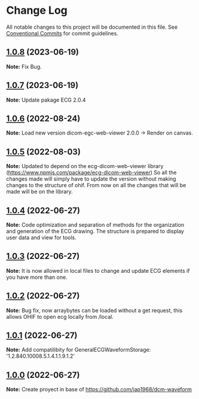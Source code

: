 # Change Log

All notable changes to this project will be documented in this file.
See [Conventional Commits](https://conventionalcommits.org) for commit guidelines.

## [1.0.8](https://github.com/ArturRod/dicom-ecg) (2023-06-19)

**Note:** Fix Bug.

## [1.0.7](https://github.com/ArturRod/dicom-ecg) (2023-06-19)

**Note:** Update pakage ECG 2.0.4

## [1.0.6](https://github.com/ArturRod/dicom-ecg) (2022-08-24)

**Note:** Load new version dicom-egc-web-viewer 2.0.0 -> Render on canvas.

## [1.0.5](https://github.com/ArturRod/dicom-ecg) (2022-08-03)

**Note:** Updated to depend on the ecg-dicom-web-viewer library (https://www.npmjs.com/package/ecg-dicom-web-viewer) So all the changes made will simply have to update the version without making changes to the structure of ohif. From now on all the changes that will be made will be on the library.

## [1.0.4](https://github.com/ArturRod/dicom-ecg) (2022-06-27)

**Note:** Code optimization and separation of methods for the organization and generation of the ECG drawing. The structure is prepared to display user data and view for tools.

## [1.0.3](https://github.com/ArturRod/dicom-ecg) (2022-06-27)

**Note:** It is now allowed in local files to change and update ECG elements if you have more than one.

## [1.0.2](https://github.com/ArturRod/dicom-ecg) (2022-06-27)

**Note:** Bug fix, now arraybytes can be loaded without a get request, this allows OHIF to open ecg locally from /local.

## [1.0.1](https://github.com/ArturRod/dicom-ecg) (2022-06-27)

**Note:** Add compatilibity for GeneralECGWaveformStorage: '1.2.840.10008.5.1.4.1.1.9.1.2'

## [1.0.0](https://github.com/ArturRod/dicom-ecg) (2022-06-27)

**Note:** Create proyect in base of https://github.com/jap1968/dcm-waveform
